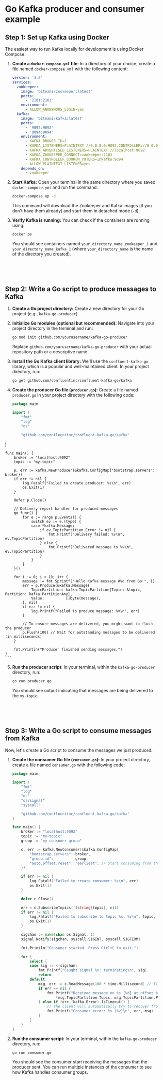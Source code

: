 # Go Kafka producer and consumer example

## **Step 1: Set up Kafka using Docker**
The easiest way to run Kafka locally for development is using Docker Compose.
1.  **Create a `docker-compose.yml` file:** In a directory of your choice, create a file named `docker-compose.yml` with the following content:

    ```yaml
    version: '3.8'
    services:
      zookeeper:
        image: 'bitnami/zookeeper:latest'
        ports:
          - '2181:2181'
        environment:
          - ALLOW_ANONYMOUS_LOGIN=yes
      kafka:
        image: 'bitnami/kafka:latest'
        ports:
          - '9092:9092'
          - '9094:9094'
        environment:
          - KAFKA_BROKER_ID=1
          - KAFKA_LISTENERS=PLAINTEXT://0.0.0.0:9092,CONTROLLER://0.0.0.0:9094
          - KAFKA_ADVERTISED_LISTENERS=PLAINTEXT://localhost:9092
          - KAFKA_ZOOKEEPER_CONNECT=zookeeper:2181
          - KAFKA_CONTROLLER_QUORUM_VOTERS=1@kafka:9094
          - ALLOW_PLAINTEXT_LISTENER=yes
        depends_on:
          - zookeeper
    ```

2.  **Start Kafka:** Open your terminal in the same directory where you saved `docker-compose.yml` and run the command:

    ```bash
    docker-compose up -d
    ```

    This command will download the Zookeeper and Kafka images (if you don't have them already) and start them in detached mode (`-d`).

3.  **Verify Kafka is running:** You can check if the containers are running using:

    ```bash
    docker ps
    ```

    You should see containers named `your_directory_name_zookeeper_1` and `your_directory_name_kafka_1` (where `your_directory_name` is the name of the directory you created).

<br><br><br>

## **Step 2: Write a Go script to produce messages to Kafka**
1.  **Create a Go project directory:** Create a new directory for your Go project (e.g., `kafka-go-producer`).

2.  **Initialize Go modules (optional but recommended):** Navigate into your project directory in the terminal and run:

    ```bash
    go mod init github.com/yourusername/kafka-go-producer
    ```

    Replace `github.com/yourusername/kafka-go-producer` with your actual repository path or a descriptive name.

3.  **Install the Go Kafka client library:** We'll use the `confluent-kafka-go` library, which is a popular and well-maintained client. In your project directory, run:

    ```bash
    go get github.com/confluentinc/confluent-kafka-go/kafka
    ```

4.  **Create the producer Go file (`producer.go`):** Create a file named `producer.go` in your project directory with the following code:

    ```go
    package main

    import (
        "fmt"
        "log"
        "os"

        "github.com/confluentinc/confluent-kafka-go/kafka"
)

    func main() {
        broker := "localhost:9092"
        topic := "my-topic"

        p, err := kafka.NewProducer(&kafka.ConfigMap{"bootstrap.servers": broker})
        if err != nil {
            log.Fatalf("Failed to create producer: %s\n", err)
            os.Exit(1)
        }

        defer p.Close()

        // Delivery report handler for produced messages
        go func() {
            for e := range p.Events() {
                switch ev := e.(type) {
                case *kafka.Message:
                    if ev.TopicPartition.Error != nil {
                        fmt.Printf("Delivery failed: %v\n", ev.TopicPartition)
                    } else {
                        fmt.Printf("Delivered message to %v\n", ev.TopicPartition)
                    }
                }
            }
        }()

        for i := 0; i < 10; i++ {
            message := fmt.Sprintf("Hello Kafka message #%d from Go!", i)
            err = p.Produce(&kafka.Message{
                TopicPartition: kafka.TopicPartition{Topic: &topic, Partition: kafka.PartitionAny},
                Value:          []byte(message),
            }, nil)
            if err != nil {
                log.Printf("Failed to produce message: %v\n", err)
            }

            // To ensure messages are delivered, you might want to flush the producer
            p.Flush(100) // Wait for outstanding messages to be delivered (in milliseconds)
        }

        fmt.Println("Producer finished sending messages.")
    }
    ```

5.  **Run the producer script:** In your terminal, within the `kafka-go-producer` directory, run:

    ```bash
    go run producer.go
    ```

    You should see output indicating that messages are being delivered to the `my-topic`.

<br><br><br>

## **Step 3: Write a Go script to consume messages from Kafka**
Now, let's create a Go script to consume the messages we just produced.

1.  **Create the consumer Go file (`consumer.go`):** In your project directory, create a file named `consumer.go` with the following code:

    ```go
    package main

    import (
        "fmt"
        "log"
        "os"
        "os/signal"
        "syscall"

        "github.com/confluentinc/confluent-kafka-go/kafka"
    )

    func main() {
        broker := "localhost:9092"
        topic := "my-topic"
        group := "my-consumer-group"

        c, err := kafka.NewConsumer(&kafka.ConfigMap{
            "bootstrap.servers": broker,
            "group.id":          group,
            "auto.offset.reset": "earliest", // Start consuming from the beginning of the topic
        })

        if err != nil {
            log.Fatalf("Failed to create consumer: %s\n", err)
            os.Exit(1)
        }

        defer c.Close()

        err = c.SubscribeTopics([]string{topic}, nil)
        if err != nil {
            log.Fatalf("Failed to subscribe to topic %s: %v\n", topic, err)
            os.Exit(1)
        }

        sigchan := make(chan os.Signal, 1)
        signal.Notify(sigchan, syscall.SIGINT, syscall.SIGTERM)

        fmt.Println("Consumer started. Press Ctrl+C to exit.")

        for {
            select {
            case sig := <-sigchan:
                fmt.Printf("Caught signal %v: terminating\n", sig)
                return
            default:
                msg, err := c.ReadMessage(100 * time.Millisecond) // Timeout after 100ms
                if err == nil {
                    fmt.Printf("Received message on %s [%d] at offset %v: %s\n",
                        *msg.TopicPartition.Topic, msg.TopicPartition.Partition, msg.TopicPartition.Offset, string(msg.Value))
                } else if !err.(kafka.Error).IsTimeout() {
                    // The client will automatically try to recover from all errors.
                    fmt.Printf("Consumer error: %v (%v)\n", err, msg)
                }
            }
        }
    }
    ```

6.  **Run the consumer script:** In your terminal, within the `kafka-go-producer` directory, run:

    ```bash
    go run consumer.go
    ```

    You should see the consumer start receiving the messages that the producer sent. You can run multiple instances of the consumer to see how Kafka handles consumer groups.
